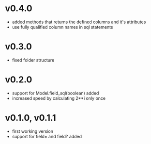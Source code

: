 # v0.4.0
- added methods that returns the defined columns and it's attributes
- use fully qualified column names in sql statements

# v0.3.0
- fixed folder structure

# v0.2.0
- support for Model.field_sql(boolean) added
- increased speed by calculating 2**i only once

# v0.1.0, v0.1.1
- first working version
- support for field= and field? added

